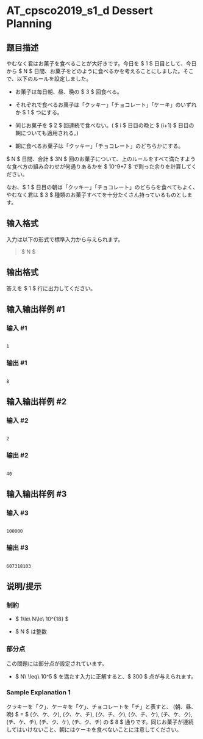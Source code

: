 # AT_cpsco2019_s1_d Dessert Planning

## 题目描述

[problemUrl]: https://atcoder.jp/contests/cpsco2019-s1/tasks/cpsco2019_s1_d

やむなく君はお菓子を食べることが大好きです。今日を $ 1 $ 日目として、今日から $ N $ 日間、お菓子をどのように食べるかを考えることにしました。そこで、以下のルールを設定しました。

- お菓子は毎日朝、昼、晩の $ 3 $ 回食べる。
- それぞれで食べるお菓子は「クッキー」「チョコレート」「ケーキ」のいずれか $ 1 $ つにする。
- 同じお菓子を $ 2 $ 回連続で食べない。( $ i $ 日目の晩と $ (i+1) $ 日目の朝についても適用される。)
- 朝に食べるお菓子は「クッキー」「チョコレート」のどちらかにする。

$ N $ 日間、合計 $ 3N $ 回のお菓子について、上のルールをすべて満たすような食べ方の組み合わせが何通りあるかを $ 10^9+7 $ で割った余りを計算してください。

なお、$ 1 $ 日目の朝は「クッキー」「チョコレート」のどちらを食べてもよく、やむなく君は $ 3 $ 種類のお菓子すべてを十分たくさん持っているものとします。

## 输入格式

入力は以下の形式で標準入力から与えられます。

> $ N $

## 输出格式

答えを $ 1 $ 行に出力してください。

## 输入输出样例 #1

### 输入 #1

```
1
```

### 输出 #1

```
8
```

## 输入输出样例 #2

### 输入 #2

```
2
```

### 输出 #2

```
40
```

## 输入输出样例 #3

### 输入 #3

```
100000
```

### 输出 #3

```
607318103
```

## 说明/提示

### 制約

- $ 1\le\ N\le\ 10^{18} $
- $ N $ は整数

### 部分点

この問題には部分点が設定されています。

- $ N\ \leq\ 10^5 $ を満たす入力に正解すると、$ 300 $ 点が与えられます。

### Sample Explanation 1

クッキーを「ク」、ケーキを「ケ」、チョコレートを「チ」と表すと、 (朝、昼、晩) $ = $ (ク、ケ、ク), (ク、ケ、チ), (ク、チ、ク), (ク、チ、ケ), (チ、ケ、ク), (チ、ケ、チ), (チ、ク、ケ), (チ、ク、チ) の $ 8 $ 通りです。同じお菓子が連続してはいけないこと、朝にはケーキを食べないことに注意してください。